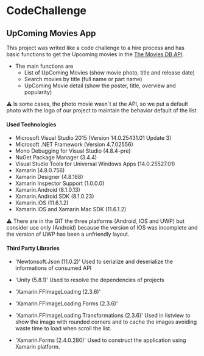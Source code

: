 # CodeChallenge

## UpComing Movies App

This project was writed like a code challenge to a hire process and has basic functions to get the Upcoming movies in the  [The Movies DB API](https://themoviedb.org/).

* The main functions are
	* List of UpComing Movies (show movie photo, title and release date)
	* Search movies by title (full name or part name)
	* UpComing Movie detail (show the poster, title, overview and popularity)

:warning: Is some cases, the photo movie wasn´t at the API, so we put a default photo with the logo of our project to maintain the behavior default of the list.

#### Used Technologies

* Microsoft Visual Studio 2015 (Version 14.0.25431.01 Update 3)
* Microsoft .NET Framework (Version 4.7.02556)
* Mono Debugging for Visual Studio (4.8.4-pre)
* NuGet Package Manager (3.4.4)
* Visual Studio Tools for Universal Windows Apps (14.0.25527.01)
* Xamarin (4.8.0.756)
* Xamarin Designer (4.8.188)
* Xamarin Inspector Support (1.0.0.0)
* Xamarin.Android (8.1.0.13)
* Xamarin.Android SDK (8.1.0.23)
* Xamarin.iOS (11.6.1.2)
* Xamarin.iOS and Xamarin.Mac SDK (11.6.1.2)

:warning: There are in the GIT the three platforms (Android, IOS and UWP) but consider use only (Android) because the version of IOS was incomplete and the version of UWP has been a unfriendly layout.

#### Third Party Libraries

* 'Newtonsoft.Json (11.0.2)'
Used to serialize and deserialize the informations of consumed API

* 'Unity (5.8.1)'
Used to resolve the dependencies of projects

* 'Xamarin.FFImageLoading (2.3.6)'
* 'Xamarin.FFImageLoading.Forms (2.3.6)'
* 'Xamarin.FFImageLoading.Transformations (2.3.6)'
Used in listview to show the image with rounded corners and to cache the images avoiding waste time to load when scroll the list.

* 'Xamarin.Forms (2.4.0.280)'
Used to construct the application using Xamarin platform.



